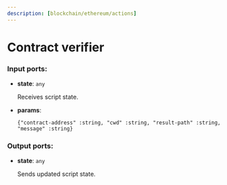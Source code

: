 ```yaml
---
description: [blockchain/ethereum/actions]
---
```


# Contract verifier

### Input ports:

* __state__: ` any `

    Receives script state.


* __params__: 
    ```
    {"contract-address" :string, "cwd" :string, "result-path" :string, "message" :string}
    ```

### Output ports:

* __state__: ` any `

    Sends updated script state.

